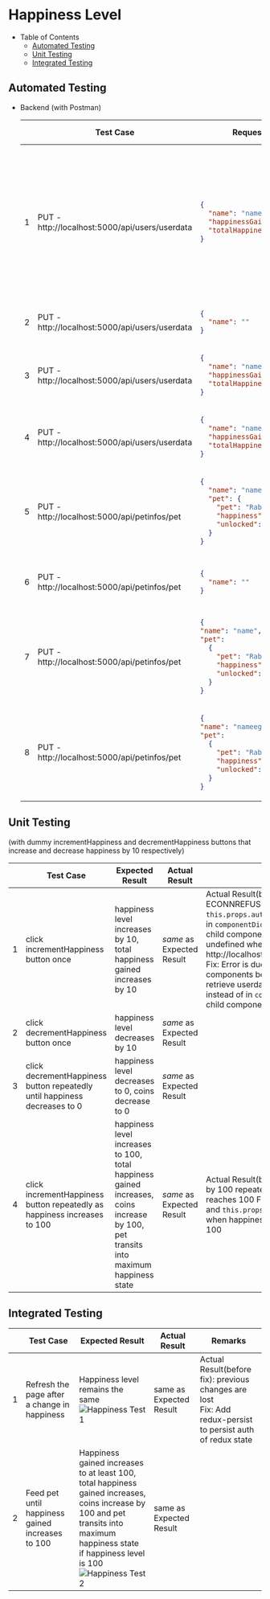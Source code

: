 # Happiness Level

- Table of Contents
  - [Automated Testing](#automated-testing)
  - [Unit Testing](#unit-testing)
  - [Integrated Testing](#integrated-testing)

## Automated Testing

- Backend (with Postman)

  <table>
  <thead>
  <tr>
  <th></th>
  <th>
  Test Case
  </th>
  <th>
  Request Body
  </th>
  <th>
  Expected Result
  </th>
  <th>
  Actual Result
  </th>
  <th>
  Remarks
  </th>
  </tr>
  </thead>

  <tr>
  <td>
  1
  </td>
  <td>
  PUT - http://localhost:5000/api/users/userdata
  </td>
  <td>

  ```json
  {
    "name": "name",
    "happinessGained": 23,
    "totalHappinessGained": 635
  }
  ```

  </td>
  <td>

  ```json
  {
    "date": "2020-07-25T04:19:44.112Z",
    "coins": 0,
    "petId": 0,
    "totalHappinessGained": 635,
    "happinessGained": 23,
    "tasks": 0,
    "subTasks": 0,
    "dateGuessed": "2020-06-24T05:34:37.850Z",
    "dateRescued": "2020-07-25T00:00:00.000Z",
    "bestTimeRescued": 7,
    "_id": "5f1bb371725fcc3948867bc0",
    "name": "name",
    "password": "$2a$10$hvT9gftR5cDWa0rXf/p/7OQp6kV89Ywaz5JXXdtLvOonTdE/TyCM2",
    "__v": 0
  }
  ```

  </td>
  <td>
  <i>same</i> as Expected Result
  </td>
  <td></td>
  </tr>

  <tr>
  <td>
  2
  </td>
  <td>
  PUT - http://localhost:5000/api/users/userdata
  </td>
  <td>

  ```json
  {
    "name": ""
  }
  ```

  </td>
  <td>

  ```json
  {
    "name": "Name is required"
  }
  ```

  </td>
  <td>
  <i>same</i> as Expected Result
  </td>
  <td></td>
  </tr>

  <tr>
  <td>
  3
  </td>
  <td>
  PUT - http://localhost:5000/api/users/userdata
  </td>
  <td>

  ```json
  {
    "name": "name",
    "happinessGained": -5,
    "totalHappinessGained": -42
  }
  ```

  </td>
  <td>

  ```json
  {
    "happinessGained": "Happiness gained is invalid",
    "totalHappinessGained": "Total Happpiness gained is invalid"
  }
  ```

  </td>
  <td>
  <i>same</i> as Expected Result
  </td>
  <td></td>
  </tr>

  <tr>
  <td>
  4
  </td>
  <td>
  PUT - http://localhost:5000/api/users/userdata
  </td>
  <td>

  ```json
  {
    "name": "nameibbikj",
    "happinessGained": 5,
    "totalHappinessGained": 42
  }
  ```

  </td>
  <td>

  ```json
  {
    "message": "Cannot update data of user with username nameibbikj. Maybe User was not found!"
  }
  ```

  </td>
  <td>
  <i>same</i> as Expected Result
  </td>
  <td></td>
  </tr>
  
  <tr>
  <td>
  5
  </td>
  <td>
  PUT - http://localhost:5000/api/petinfos/pet
  </td>
  <td>

  ```json
  {
    "name": "name",
    "pet": {
      "pet": "Rabbit",
      "happiness": 5,
      "unlocked": true
    }
  }
  ```

  </td>
  <td>

  ```json
  {
    "happiness": 5,
    "unlocked": true,
    "_id": "5f1d780b0553ad1a9b8cf3bc",
    "pet": "Rabbit"
  }
  ```

  </td>
  <td>
  <i>same</i> as Expected Result
  </td>
  <td></td>
  </tr>
  
  <tr>
  <td>
   6
  </td>
  <td>
  PUT - http://localhost:5000/api/petinfos/pet
  </td>
  <td>

  ```json
  {
    "name": ""
  }
  ```

  </td>
  <td>

  ```json
  {
    "name": "Name is required",
    "pet": "Pet is required"
  }
  ```

  </td>
  <td>
  <i>same</i> as Expected Result
  </td>
  <td></td>
  </tr>
  
  <tr>
  <td>
  7
  </td>
  <td>
  PUT - http://localhost:5000/api/petinfos/pet
  </td>
  <td>

  ```json
  {
  "name": "name",
  "pet":
    {
      "pet": "Rabbit",
      "happiness": -31,
      "unlocked": "true"
    }
  }
  ```

  </td>
  <td>

  ```json
  {
    "pet": {
        "happiness": "Happiness for pet is invalid"
    }
  }
  ```

  </td>
  <td>
  <i>same</i> as Expected Result
  </td>
  <td></td>
  </tr>

  <tr>
  <td>
  8
  </td>
  <td>
  PUT - http://localhost:5000/api/petinfos/pet
  </td>
  <td>

  ```json
  {
  "name": "nameegkq",
  "pet":
    {
      "pet": "Rabbit",
      "happiness": 31,
      "unlocked": "true"
    }
  }
  ```

  </td>
  <td>

  ```json
  {
    "message": "Cannot update pet of user with username nameegkq. Maybe petInfo was not found!"
  }
  ```

  </td>
  <td>
  <i>same</i> as Expected Result
  </td>
  <td></td>
  </tr>
  
  </table>

## Unit Testing

(with dummy incrementHappiness and decrementHappiness buttons that increase and decrease happiness by 10 respectively)

<table>
<thead>
<tr>
<th></th>
<th>
Test Case
</th>
<th>
Expected Result
</th>
<th>
Actual Result
</th>
<th>
Remarks
</th>
</tr>
</thead>

<tr>
<td>
1
</td>
<td>
click incrementHappiness button once
</td>
<td>
happiness level increases by 10, total happiness gained increases by 10
</td>
<td>
<i>same</i> as Expected Result
</td>
<td>
Actual Result(before fix): ECONNREFUSED error, <code>this.props.auth.user.name</code> is undefined in <code>componentDidMount</code> lifecycle method in child component and <code>req.body</code> is undefined when calling PUT http://localhost:5000/api/users/userdata
Fix: Error is due to rendering of children components before parent components, retrieve userdata directly after login instead of in <code>componentDidMount</code> when child component is rendered
</td>
</tr>

<tr>
<td>
2
</td>
<td>
click decrementHappiness button once

</td>
<td>
happiness level decreases by 10
</td>
<td>
<i>same</i> as Expected Result
</td>
<td></td>
</tr>

<tr>
<td>
3
</td>
<td>
click decrementHappiness button repeatedly until happiness decreases to 0
</td>
<td>
happiness level decreases to 0, coins decrease to 0
</td>
<td>
<i>same</i> as Expected Result
</td>
<td></td>
</tr>

<tr>
<td>
4
</td>
<td>
click incrementHappiness button repeatedly as happiness increases to 100
</td>
<td>
happiness level increases to 100, total happiness gained increases, coins increase by 100, pet transits into maximum happiness state
</td>
<td>
<i>same</i> as Expected Result
</td>
<td>
Actual Result(before fix): coins increase by 100 repeatedly after happiness level reaches 100
Fix: Compare <code>prevProps</code> and <code>this.props</code>, only increase coins when happiness gained is more than 100
</td>
</tr>
</table>

## Integrated Testing

|   | Test Case                                        | Expected Result                                                                                                                                                                                                                                     | Actual Result           | Remarks                                                                                                        |
|---|--------------------------------------------------|-----------------------------------------------------------------------------------------------------------------------------------------------------------------------------------------------------------------------------------------------------|-------------------------|----------------------------------------------------------------------------------------------------------------|
| 1 | Refresh the page after a change in happiness     | Happiness level remains the same<br>![Happiness Test 1](../gifs/night/happiness1.gif "Happiness Test 1")                                                                                                                                            | same as Expected Result | Actual Result(before fix): previous changes are lost <br>Fix: Add redux-persist to persist auth of redux state |
| 2 | Feed pet until happiness gained increases to 100 | Happiness gained increases to at least 100, total happiness gained increases, coins increase by 100 and pet transits into maximum happiness state if happiness level is 100<br>![Happiness Test 2](../gifs/night/happiness2.gif "Happiness Test 2") | same as Expected Result |                                                                                                                |
